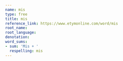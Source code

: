 ```yaml
---
name: mis
type: free
title: mis
reference_link: https://www.etymonline.com/word/mis
root_name: 
root_language: 
denotation: 
word_sums:
- sum: 'Mis + '
  respelling: mis
---
```

